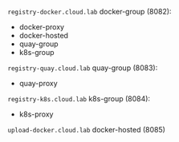 `registry-docker.cloud.lab`
  docker-group (8082):
  - docker-proxy
  - docker-hosted
  - quay-group
  - k8s-group


`registry-quay.cloud.lab`
  quay-group (8083):
  - quay-proxy


`registry-k8s.cloud.lab`
  k8s-group (8084):
  - k8s-proxy


`upload-docker.cloud.lab`
  docker-hosted (8085)
